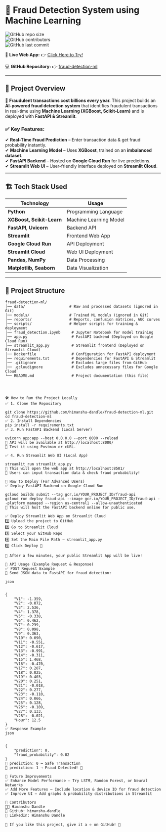 # 🚀 Fraud Detection System using Machine Learning  

![GitHub repo size](https://img.shields.io/github/repo-size/himanshu-dandle/fraud-detection-ml?style=flat)  
![GitHub contributors](https://img.shields.io/github/contributors/himanshu-dandle/fraud-detection-ml?color=blue)  
![GitHub last commit](https://img.shields.io/github/last-commit/himanshu-dandle/fraud-detection-ml)  

🔗 **Live Web App:** 👉 [Click Here to Try!](https://fraud-detection-ml-pxygeugketyaekpkctz52d.streamlit.app/)


💻 **GitHub Repository:** 👉 [fraud-detection-ml](https://github.com/himanshu-dandle/fraud-detection-ml)  

---

## 📌 **Project Overview**  

🚨 **Fraudulent transactions cost billions every year.** This project builds an **AI-powered fraud detection system** that identifies fraudulent transactions in real-time using **Machine Learning (XGBoost, Scikit-Learn)** and is deployed with **FastAPI & Streamlit**.  

### ✅ **Key Features:**  
✔ **Real-Time Fraud Prediction** – Enter transaction data & get fraud probability instantly.  
✔ **Machine Learning Model** – Uses **XGBoost**, trained on an **imbalanced dataset**.  
✔ **FastAPI Backend** – Hosted on **Google Cloud Run** for live predictions.  
✔ **Streamlit Web UI** – User-friendly interface deployed on **Streamlit Cloud**.  

---

## 🏗 **Tech Stack Used**  

| Technology | Usage |
|------------|------------------|
| **Python** | Programming Language |
| **XGBoost, Scikit-Learn** | Machine Learning Model |
| **FastAPI, Uvicorn** | Backend API |
| **Streamlit** | Frontend Web App |
| **Google Cloud Run** | API Deployment |
| **Streamlit Cloud** | Web UI Deployment |
| **Pandas, NumPy** | Data Processing |
| **Matplotlib, Seaborn** | Data Visualization |

---

## 📂 **Project Structure**  

```
fraud-detection-ml/
│── data/                    # Raw and processed datasets (ignored in Git)
│── models/                  # Trained ML models (ignored in Git)
│── reports/                 # Reports, confusion matrices, AUC curves
│── scripts/                 # Helper scripts for training & deployment
│── fraud_detection.ipynb     # Jupyter Notebook for model training
│── app.py                    # FastAPI backend (Deployed on Google Cloud Run)
│── streamlit_app.py          # Streamlit frontend (Deployed on Streamlit Cloud)
│── Dockerfile                # Configuration for FastAPI deployment
│── requirements.txt          # Dependencies for FastAPI & Streamlit
│── .gitignore                # Excludes large files from GitHub
│── .gcloudignore             # Excludes unnecessary files for Google Cloud
└── README.md                 # Project documentation (this file)




🛠 How to Run the Project Locally
✅ 1. Clone the Repository

git clone https://github.com/himanshu-dandle/fraud-detection-ml.git
cd fraud-detection-ml
✅ 2. Install Dependencies
pip install -r requirements.txt
✅ 3. Run FastAPI Backend (Local Server)

uvicorn app:app --host 0.0.0.0 --port 8000 --reload
🔹 API will be available at http://localhost:8000/
🔹 Test it using Postman or cURL.

✅ 4. Run Streamlit Web UI (Local App)

streamlit run streamlit_app.py
🔹 This will open the web app at http://localhost:8501/
🔹 Users can input transaction data & check fraud probability!

🚀 How to Deploy (For Advanced Users)
✅ Deploy FastAPI Backend on Google Cloud Run

gcloud builds submit --tag gcr.io/YOUR_PROJECT_ID/fraud-api
gcloud run deploy fraud-api --image gcr.io/YOUR_PROJECT_ID/fraud-api --platform managed --region us-central1 --allow-unauthenticated
🔹 This will host the FastAPI backend online for public use.

✅ Deploy Streamlit Web App on Streamlit Cloud
1️⃣ Upload the project to GitHub
2️⃣ Go to Streamlit Cloud
3️⃣ Select your GitHub Repo
4️⃣ Set the Main File Path → streamlit_app.py
5️⃣ Click Deploy 🚀

🔹 After a few minutes, your public Streamlit App will be live!

🔌 API Usage (Example Request & Response)
✅ POST Request Example
📌 Send JSON data to FastAPI for fraud detection:

json


{
    "V1": -1.359,
    "V2": -0.072,
    "V3": 2.536,
    "V4": 1.378,
    "V5": -0.338,
    "V6": 0.462,
    "V7": 0.239,
    "V8": 0.098,
    "V9": 0.363,
    "V10": 0.090,
    "V11": -0.551,
    "V12": -0.617,
    "V13": -0.991,
    "V14": -0.311,
    "V15": 1.468,
    "V16": -0.470,
    "V17": 0.207,
    "V18": 0.025,
    "V19": 0.403,
    "V20": 0.251,
    "V21": -0.018,
    "V22": 0.277,
    "V23": -0.110,
    "V24": 0.066,
    "V25": 0.128,
    "V26": -0.189,
    "V27": 0.133,
    "V28": -0.021,
    "Hour": 12.5
}
✅ Response Example
json


{
    "prediction": 0,
    "fraud_probability": 0.02
}
🔹 prediction: 0 → Safe Transaction
🔹 prediction: 1 → Fraud Detected! 🚨

🎯 Future Improvements
✅ Enhance Model Performance – Try LSTM, Random Forest, or Neural Networks
✅ Add More Features – Include location & device ID for fraud detection
✅ Improve UI – Add graphs & probability distributions in Streamlit

🤝 Contributors
👨‍💻 Himanshu Dandle
📌 GitHub: himanshu-dandle
📌 LinkedIn: Himanshu Dandle

🔹 If you like this project, give it a ⭐ on GitHub! 🚀

